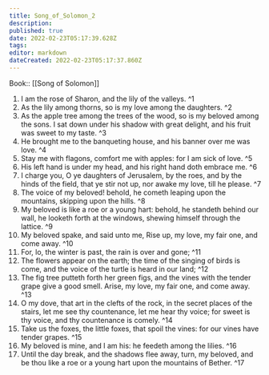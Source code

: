 ```yaml
---
title: Song_of_Solomon_2
description: 
published: true
date: 2022-02-23T05:17:39.628Z
tags: 
editor: markdown
dateCreated: 2022-02-23T05:17:37.860Z
---
```


 Book:: [[Song of Solomon]]
 1. I am the rose of Sharon, and the lily of the valleys. ^1
 2. As the lily among thorns, so is my love among the daughters. ^2
 3. As the apple tree among the trees of the wood, so is my beloved among the sons. I sat down under his shadow with great delight, and his fruit was sweet to my taste. ^3
 4. He brought me to the banqueting house, and his banner over me was love. ^4
 5. Stay me with flagons, comfort me with apples: for I am sick of love. ^5
 6. His left hand is under my head, and his right hand doth embrace me. ^6
 7. I charge you, O ye daughters of Jerusalem, by the roes, and by the hinds of the field, that ye stir not up, nor awake my love, till he please. ^7
 8. The voice of my beloved! behold, he cometh leaping upon the mountains, skipping upon the hills. ^8
 9. My beloved is like a roe or a young hart: behold, he standeth behind our wall, he looketh forth at the windows, shewing himself through the lattice. ^9
 10. My beloved spake, and said unto me, Rise up, my love, my fair one, and come away. ^10
 11. For, lo, the winter is past, the rain is over and gone; ^11
 12. The flowers appear on the earth; the time of the singing of birds is come, and the voice of the turtle is heard in our land; ^12
 13. The fig tree putteth forth her green figs, and the vines with the tender grape give a good smell. Arise, my love, my fair one, and come away. ^13
 14. O my dove, that art in the clefts of the rock, in the secret places of the stairs, let me see thy countenance, let me hear thy voice; for sweet is thy voice, and thy countenance is comely. ^14
 15. Take us the foxes, the little foxes, that spoil the vines: for our vines have tender grapes. ^15
 16. My beloved is mine, and I am his: he feedeth among the lilies. ^16
 17. Until the day break, and the shadows flee away, turn, my beloved, and be thou like a roe or a young hart upon the mountains of Bether. ^17
